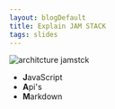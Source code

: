 ```yaml
---
layout: blogDefault
title: Explain JAM STACK
tags: slides
---
```



![architcture jamstck](https://d33wubrfki0l68.cloudfront.net/b7d16f7f3654fb8572360301e60d76df254a323e/385ec/img/svg/architecture.svg "architecture jamstack")

* **J**avaScript
* **A**pi's
* **M**arkdown